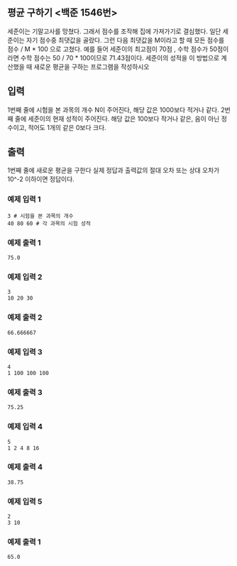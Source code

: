## 평균 구하기 <백준 1546번>

세준이는 기말고사를 망쳤다. 그래서 점수를 조작해 집에 가져가기로 결심했다.
일단 세준이는 자기 점수중 최댓값을 골랐다. 그런 다음 최댓값을 M이라고 할 때
모든 점수를 점수 / M * 100 으로 고쳤다. 예를 들어 세준이의 최고점이 70점 , 
수학 점수가 50점이라면 수학 점수는 50 / 70 *  100이므로 71.43점이다.
세준이의 성적을 이 방법으로 계산했을 때 새로운 평균을 구하는 프로그램을 작성하시오

## 입력
1번째 줄에 시험을 본 과목의 개수 N이 주어진다, 해당 값은 1000보다 적거나 같다.
2번째 줄에 세준이의 현재 성적이 주어진다. 해당 값은 100보다 작거나 같은,
음이 아닌 정수이고, 적어도 1개의 같은 0보다 크다.

## 출력
1번째 줄에 새로운 평균을 구한다
실제 정답과 출력값의 절대 오차 또는 상대 오차가 10^-2 이하이면 정답이다.

### 예제 입력 1
~~~
3 # 시험을 본 과목의 개수
40 80 60 # 각 과목의 시험 성적 
~~~

### 예제 출력 1
~~~
75.0
~~~

### 예제 입력 2
~~~
3
10 20 30
~~~

### 예제 출력 2
~~~
66.666667
~~~

### 예제 입력 3
~~~
4
1 100 100 100
~~~

### 예제 출력 3
~~~
75.25
~~~

### 예제 입력 4
~~~
5
1 2 4 8 16
~~~

### 예제 출력 4
~~~
38.75
~~~

### 예제 입력 5
~~~
2
3 10
~~~

### 예제 출력 1
~~~
65.0
~~~

